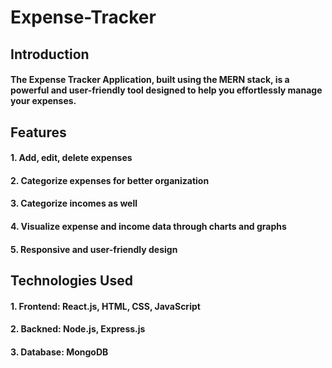 # Expense-Tracker
## Introduction
#### The Expense Tracker Application, built using the MERN stack, is a powerful and user-friendly tool designed to help you effortlessly manage your expenses. 

## Features
#### 1. Add, edit, delete expenses
#### 2. Categorize expenses for better organization
#### 3. Categorize incomes as well
#### 4. Visualize expense and income data through charts and graphs
#### 5. Responsive and user-friendly design

## Technologies Used
#### 1. Frontend: React.js, HTML, CSS, JavaScript
#### 2. Backned: Node.js, Express.js
#### 3. Database: MongoDB
